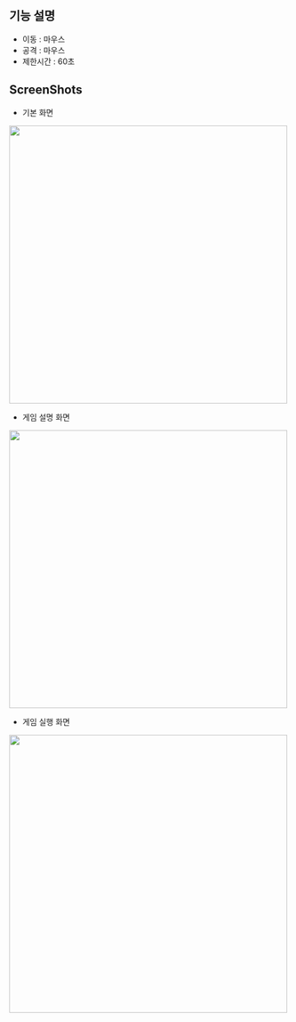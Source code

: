 <h2>기능 설명</h2>

 - 이동 : 마우스
 - 공격 : 마우스
 - 제한시간 : 60초

<h2>ScreenShots</h2>

- 기본 화면
<img width="500" height="500" src="https://user-images.githubusercontent.com/44339530/71462268-25edc900-27f6-11ea-9173-b849794de87f.PNG"/>
  
- 게임 설명 화면
<img width="500" height="500" src="https://user-images.githubusercontent.com/44339530/71462270-28502300-27f6-11ea-8e9c-6b60a95a6033.PNG"/>

- 게임 실행 화면
<img width="500" height="500" src="https://user-images.githubusercontent.com/44339530/71462272-29815000-27f6-11ea-9f37-e579e165cf1d.PNG"/>
